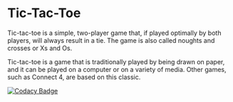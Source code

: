 # Tic-Tac-Toe
Tic-tac-toe is a simple, two-player game that, if played optimally by both players, will always result in a tie. The game is also called noughts and crosses or Xs and Os.


Tic-tac-toe is a game that is traditionally played by being drawn on paper, and it can be played on a computer or on a variety of media. Other games, such as Connect 4, are based on this classic.

[![Codacy Badge](https://app.codacy.com/project/badge/Grade/f279f7ab5e074fcead4a23c758d75710)](https://www.codacy.com/gh/yaswanthmittireddy/stepin-miniproject/dashboard?utm_source=github.com&amp;utm_medium=referral&amp;utm_content=yaswanthmittireddy/stepin-miniproject&amp;utm_campaign=Badge_Grade)
